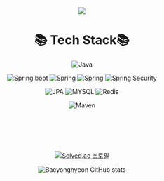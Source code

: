 <div align = "center">  

<img src="https://capsule-render.vercel.app/api?type=Soft&color=auto&height=300&section=header&text=YonghyeonBae&fontSize=90" />

  # 📚 Tech Stack📚
![Java](https://img.shields.io/badge/java-%23ED8B00.svg?style=for-the-badge&logo=java&logoColor=white)


![Spring boot](https://img.shields.io/badge/Spring%20Boot-06AC38.svg?style=for-the-badge&logo=SpringBoot&logoColor=white)
![Spring](https://img.shields.io/badge/Spring%20MVC-34E27A.svg?style=for-the-badge&logo=Spring&logoColor=white)
![Spring](https://img.shields.io/badge/Spring%20Data%20JPA-06AC38.svg?style=for-the-badge&logo=Spring&logoColor=white)
![Spring Security](https://img.shields.io/badge/Spring%20Security-6DB33F.svg?style=for-the-badge&logo=SpringSecurity&logoColor=white)

![JPA](https://img.shields.io/badge/JPA-83DA77.svg?style=for-the-badge&logo=Hibernate&logoColor=white)
![MYSQL](https://img.shields.io/badge/MySQL-4479A1.svg?style=for-the-badge&logo=MySQL&logoColor=white)
![Redis](https://img.shields.io/badge/Redis-DC382D.svg?style=for-the-badge&logo=Redis&logoColor=white)

![Maven](https://img.shields.io/badge/Apache%20Maven-C71A36.svg?style=for-the-badge&logo=Apache%20Maven&logoColor=white)

</br>
</br>
</br>
</br>

[![Solved.ac 프로필](http://mazassumnida.wtf/api/v2/generate_badge?boj=qodydgus97)](https://solved.ac/qodydgus97/)



  



![Baeyonghyeon GitHub stats](https://github-readme-stats.vercel.app/api?username=Baeyonghyeon&show_icons=true&theme=material-palenight)
  



  
</div>


<!--
**Baeyonghyeon/Baeyonghyeon** is a ✨ _special_ ✨ repository because its `README.md` (this file) appears on your GitHub profile.

Here are some ideas to get you started:

- 🔭 I’m currently working on ...
- 🌱 I’m currently learning ...
- 👯 I’m looking to collaborate on ...
- 🤔 I’m looking for help with ...
- 💬 Ask me about ...
- 📫 How to reach me: ...
- 😄 Pronouns: ...
- ⚡ Fun fact: ...


-->
 

